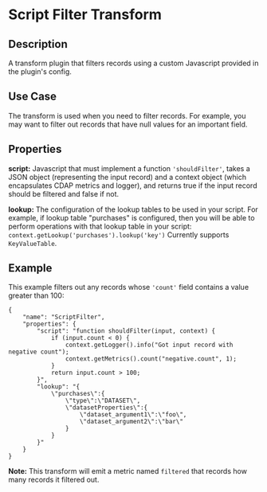 # Script Filter Transform


Description
-----------
A transform plugin that filters records using a custom Javascript provided in the plugin's config.


Use Case
--------
The transform is used when you need to filter records. For example, you may want to filter
out records that have null values for an important field.


Properties
----------
**script:** Javascript that must implement a function ``'shouldFilter'``, takes a
JSON object (representing the input record) and a context object (which encapsulates CDAP metrics and logger),
and returns true if the input record should be filtered and false if not.

**lookup:** The configuration of the lookup tables to be used in your script.
For example, if lookup table "purchases" is configured, then you will be able to perform
operations with that lookup table in your script: ``context.getLookup('purchases').lookup('key')``
Currently supports ``KeyValueTable``.


Example
-------
This example filters out any records whose ``'count'`` field contains a value greater than 100:

    {
        "name": "ScriptFilter",
        "properties": {
            "script": "function shouldFilter(input, context) {
                if (input.count < 0) {
                    context.getLogger().info("Got input record with negative count");
                    context.getMetrics().count("negative.count", 1);
                }
                return input.count > 100;
            }",
            "lookup": "{
                \"purchases\":{
                    \"type\":\"DATASET\",
                    \"datasetProperties\":{
                        \"dataset_argument1\":\"foo\",
                        \"dataset_argument2\":\"bar\"
                    }
                }
            }"
        }
    }

**Note:** This transform will emit a metric named ``filtered`` that records how many records it filtered out.
